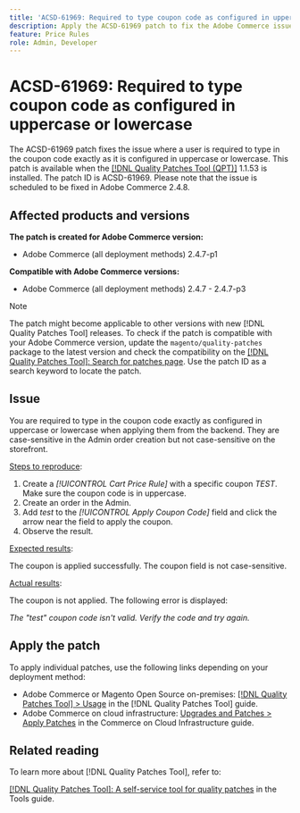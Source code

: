 ```yaml
---
title: 'ACSD-61969: Required to type coupon code as configured in uppercase or lowercase'
description: Apply the ACSD-61969 patch to fix the Adobe Commerce issue where a user is required to type in the coupon code exactly as it is configured in uppercase or lowercase.
feature: Price Rules
role: Admin, Developer
---
```

# ACSD-61969: Required to type coupon code as configured in uppercase or lowercase

The ACSD-61969 patch fixes the issue where a user is required to type in the coupon code exactly as it is configured in uppercase or lowercase. This patch is available when the [[!DNL Quality Patches Tool (QPT)]](/help/tools/quality-patches-tool/quality-patches-tool-to-self-serve-quality-patches.md) 1.1.53 is installed. The patch ID is ACSD-61969. Please note that the issue is scheduled to be fixed in Adobe Commerce 2.4.8.

## Affected products and versions

**The patch is created for Adobe Commerce version:**

* Adobe Commerce (all deployment methods) 2.4.7-p1

**Compatible with Adobe Commerce versions:**

* Adobe Commerce (all deployment methods) 2.4.7 - 2.4.7-p3

>[!NOTE]
>
>The patch might become applicable to other versions with new [!DNL Quality Patches Tool] releases. To check if the patch is compatible with your Adobe Commerce version, update the `magento/quality-patches` package to the latest version and check the compatibility on the [[!DNL Quality Patches Tool]: Search for patches page](https://experienceleague.adobe.com/tools/commerce-quality-patches/index.html). Use the patch ID as a search keyword to locate the patch.

## Issue

You are required to type in the coupon code exactly as configured in uppercase or lowercase when applying them from the backend. They are case-sensitive in the Admin order creation but not case-sensitive on the storefront. 

<u>Steps to reproduce</u>:

1. Create a *[!UICONTROL Cart Price Rule]* with a specific coupon *TEST*. Make sure the coupon code is in uppercase.
1. Create an order in the Admin.
1. Add *test* to the *[!UICONTROL Apply Coupon Code]* field and click the arrow near the field to apply the coupon.
1. Observe the result.

<u>Expected results</u>:

The coupon is applied successfully. The coupon field is not case-sensitive.

<u>Actual results</u>:

The coupon is not applied. The following error is displayed:

*The "test" coupon code isn't valid. Verify the code and try again.*

## Apply the patch

To apply individual patches, use the following links depending on your deployment method:

* Adobe Commerce or Magento Open Source on-premises: [[!DNL Quality Patches Tool] > Usage](/help/tools/quality-patches-tool/usage.md) in the [!DNL Quality Patches Tool] guide.
* Adobe Commerce on cloud infrastructure: [Upgrades and Patches > Apply Patches](https://experienceleague.adobe.com/docs/commerce-cloud-service/user-guide/develop/upgrade/apply-patches.html) in the Commerce on Cloud Infrastructure guide.

## Related reading

To learn more about [!DNL Quality Patches Tool], refer to:

[[!DNL Quality Patches Tool]: A self-service tool for quality patches](/help/tools/quality-patches-tool/quality-patches-tool-to-self-serve-quality-patches.md) in the Tools guide.
